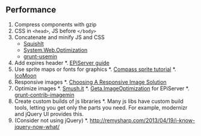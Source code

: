 ## Performance

1. Compress components with gzip
2. CSS in `<head>`, JS before `</body>`
3. Concatenate and minify JS and CSS
    * [SquishIt](http://nuget.org/packages/SquishIt/)
    * [System.Web.Optimization](http://nuget.org/packages/microsoft.web.optimization) 
    * [grunt-usemin](https://github.com/yeoman/grunt-usemin)
4. Add expires header
    *. [EPiServer guide](http://www.frederikvig.com/2011/10/faster-episerver-sites-client-side-performance/)
5. Use sprite maps or fonts for graphics
    *. [Compass sprite tutorial](http://compass-style.org/reference/compass/utilities/sprites/sprite_img/)
    *. [IcoMoon](http://icomoon.io/)
6. Responsive images
    *. [Choosing A Responsive Image Solution](http://mobile.smashingmagazine.com/2013/07/08/choosing-a-responsive-image-solution/) 
7. Optimize images
    *. [Smush.it](http://www.smushit.com/ysmush.it/)
    *. [Geta.ImageOptimization](http://www.frederikvig.com/2012/05/faster-episerver-sites-image-optimization/) for EPiServer
    *. [grunt-contrib-imagemin](https://github.com/gruntjs/grunt-contrib-imagemin)
8. Create custom builds of js libraries
    *. Many js libs have custom build tools, letting you get only the parts you need. For example, modernizr and jQuery UI provides this.
9. (Consider not using jQuery)
    *. http://remysharp.com/2013/04/19/i-know-jquery-now-what/
